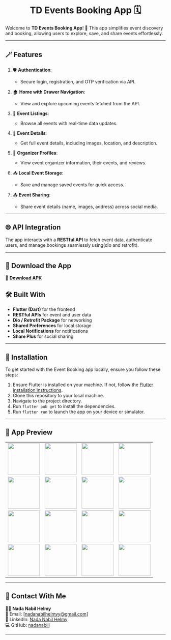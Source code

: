 # <div align="center"> TD Events Booking App 🗓️ </div>

Welcome to **TD Events Booking App**! 🎉 This app simplifies event discovery and booking, allowing users to explore, save, and share events effortlessly.  

---

## 🪄 Features  

1. 🛡️ **Authentication**:  
   - Secure login, registration, and OTP verification via API.  

2. 🏠 **Home with Drawer Navigation**:  
   - View and explore upcoming events fetched from the API.  

3. 📅 **Event Listings**:  
   - Browse all events with real-time data updates.  

4. 📌 **Event Details**:  
   - Get full event details, including images, location, and description.  

5. 👤 **Organizer Profiles**:  
   - View event organizer information, their events, and reviews.  

6. 📥 **Local Event Storage**:  
   - Save and manage saved events for quick access.  

7. 📤 **Event Sharing**:  
   - Share event details (name, images, address) across social media.  

---

## 🌐 API Integration  

The app interacts with a **RESTful API** to fetch event data, authenticate users, and manage bookings seamlessly using(dio and retrofit).  

---
## 📱 Download the App  
🔗 [**Download APK**](https://drive.google.com/drive/folders/15Ye_cZ8oE7Ivq0UYy7WAaOmvAFf4XBEF?usp=sharing)  

## 🛠 Built With  
- **Flutter (Dart)** for the frontend  
- **RESTful APIs** for event and user data  
- **Dio / Retrofit Package** for networking  
- **Shared Preferences** for local storage  
- **Local Notifications** for notifications  
- **Share Plus** for social sharing

---

## 🔻 Installation

To get started with the Event Booking app locally, ensure you follow these steps:

1. Ensure Flutter is installed on your machine. If not, follow the [Flutter installation instructions](https://flutter.dev/docs/get-started/install).
2. Clone this repository to your local machine.
3. Navigate to the project directory.
4. Run `flutter pub get` to install the dependencies.
5. Run `flutter run` to launch the app on your device or simulator.

---

## 📱 App Preview

<table>
  <tr>
    <td><img src="https://github.com/user-attachments/assets/7af0ab64-2942-44f3-8dc1-09bac0421e04" width="100"></td>
    <td><img src="https://github.com/user-attachments/assets/9a4ce4c5-0c57-46e5-a425-9e9ba9458b13" width="100"></td>
    <td><img src="https://github.com/user-attachments/assets/ea2ddda8-9ad3-4936-b5fd-bbc4048fb0dc" width="100"></td>
    <td><img src="https://github.com/user-attachments/assets/ec1430e1-1f20-4531-896e-8fe159a6228a" width="100"></td>
  </tr>
  <tr>
    <td><img src="https://github.com/user-attachments/assets/c3bcbad9-960e-4c92-80a9-960c84275efb" width="100"></td>
    <td><img src="https://github.com/user-attachments/assets/dd330807-0c12-4760-a3ce-006a373fccaa" width="100"></td>
    <td><img src="https://github.com/user-attachments/assets/f3cd4427-79b6-4ea1-b445-582df06bcc3c" width="100"></td>
    <td><img src="https://github.com/user-attachments/assets/de770675-d8e7-4b84-bf63-94e08789d47a" width="100"></td>
  </tr>
  <tr>
    <td><img src="https://github.com/user-attachments/assets/65891109-001a-44c7-8767-c35a9427a3ad" width="100"></td>
    <td><img src="https://github.com/user-attachments/assets/28fc2076-ffcf-4c0a-b3d1-40bc18c2d445" width="100"></td>
    <td><img src="https://github.com/user-attachments/assets/052290f3-44a6-442a-92eb-9a17a3b1ac2a" width="100"></td>
    <td><img src="https://github.com/user-attachments/assets/932a715b-1b71-46b8-904c-5be90956990e" width="100"></td>
  </tr>
  <tr>
    <td><img src="https://github.com/user-attachments/assets/a5c2a600-2ac4-4094-8b99-dfe337827612" width="100"></td>
    <td><img src="https://github.com/user-attachments/assets/9bd74f09-c531-43f8-8300-f7d2c704a5b5" width="100"></td>
    <td><img src="https://github.com/user-attachments/assets/e1134d4f-8e2c-48ad-ba61-53864e13d75c" width="100"></td>
    <td><img src="https://github.com/user-attachments/assets/8a612fb2-a533-4b73-82e8-fc07338e9e06" width="100"></td>
  </tr>
</table>


---

## 🤝 Contact With Me

👩‍💻 **Nada Nabil Helmy**  
📧 Email: [nadanabilhelmyy@gmail.com]  
🔗 LinkedIn: [Nada Nabil Helmy](https://www.linkedin.com/in/nadanabilhelmy/)  
💻 GitHub: [nadanabill](https://github.com/nadanabill)  

---
